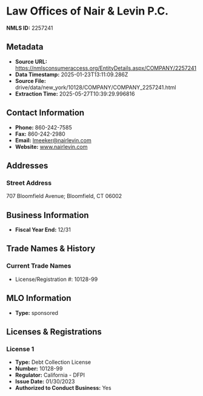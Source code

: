 # Law Offices of Nair & Levin P.C.

**NMLS ID:** 2257241

## Metadata
- **Source URL:** https://nmlsconsumeraccess.org/EntityDetails.aspx/COMPANY/2257241
- **Data Timestamp:** 2025-01-23T13:11:09.286Z
- **Source File:** drive/data/new_york/10128/COMPANY/COMPANY_2257241.html
- **Extraction Time:** 2025-05-27T10:39:29.996816

## Contact Information
- **Phone:** 860-242-7585
- **Fax:** 860-242-2980
- **Email:** lmeeker@nairlevin.com
- **Website:** www.nairlevin.com

## Addresses
### Street Address
707 Bloomfield Avenue; Bloomfield, CT 06002

## Business Information
- **Fiscal Year End:** 12/31

## Trade Names & History
### Current Trade Names
- License/Registration #: 10128-99

## MLO Information
- **Type:** sponsored

## Licenses & Registrations

### License 1
- **Type:** Debt Collection License
- **Number:** 10128-99
- **Regulator:** California - DFPI
- **Issue Date:** 01/30/2023
- **Authorized to Conduct Business:** Yes
